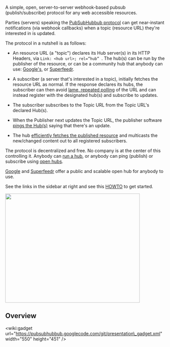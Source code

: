 A simple, open, server-to-server webhook-based pubsub (publish/subscribe) protocol for any web accessible resources.

Parties (servers) speaking the [PubSubHubbub protocol](https://pubsubhubbub.googlecode.com/git/pubsubhubbub-core-0.4.html) can get near-instant notifications (via webhook callbacks) when a topic (resource URL) they're interested in is updated.

The protocol in a nutshell is as follows:

  * An resource URL (a "topic") declares its Hub server(s) in its HTTP Headers, via `Link: <hub url>; rel=”hub” `.  The hub(s) can be run by the publisher of the resource, or can be a community hub that anybody can use:   [Google's](https://pubsubhubbub.appspot.com/), or [Superfeedr](http://pubsubhubbub.superfeedr.com/).

  * A subscriber (a server that's interested in a topic), initially fetches the resource URL as normal.  If the response declares its hubs, the subscriber can then avoid [lame, repeated polling](WhyPollingSucks.md) of the URL and can instead register with the designated hub(s) and subscribe to updates.

  * The subscriber subscribes to the Topic URL from the Topic URL's declared Hub(s).

  * When the Publisher next updates the Topic URL, the publisher software [pings the Hub(s)](PublisherClients.md) saying that there's an update.

  * The hub [efficiently fetches the published resource](PublisherEfficiency.md) and multicasts the new/changed content out to all registered subscribers.

The protocol is decentralized and free.  No company is at the center of this controlling it.  Anybody can [run a hub](Hubs.md), or anybody can ping (publish) or subscribe using [open hubs](Hubs.md).

[Google](https://pubsubhubbub.appspot.com) and  [Superfeedr](http://pubsubhubbub.superfeedr.com/) offer a public and scalable open hub for anybody to use.

See the links in the sidebar at right and see this [HOWTO](http://blog.superfeedr.com/howto-pubsubhubbub/) to get started.

<a href='http://www.youtube.com/watch?feature=player_embedded&v=B5kHx0rGkec' target='_blank'><img src='http://img.youtube.com/vi/B5kHx0rGkec/0.jpg' width='425' height=344 /></a>

## Overview ##

&lt;wiki:gadget url="https://pubsubhubbub.googlecode.com/git/presentation\_gadget.xml" width="550" height="451" /&gt;